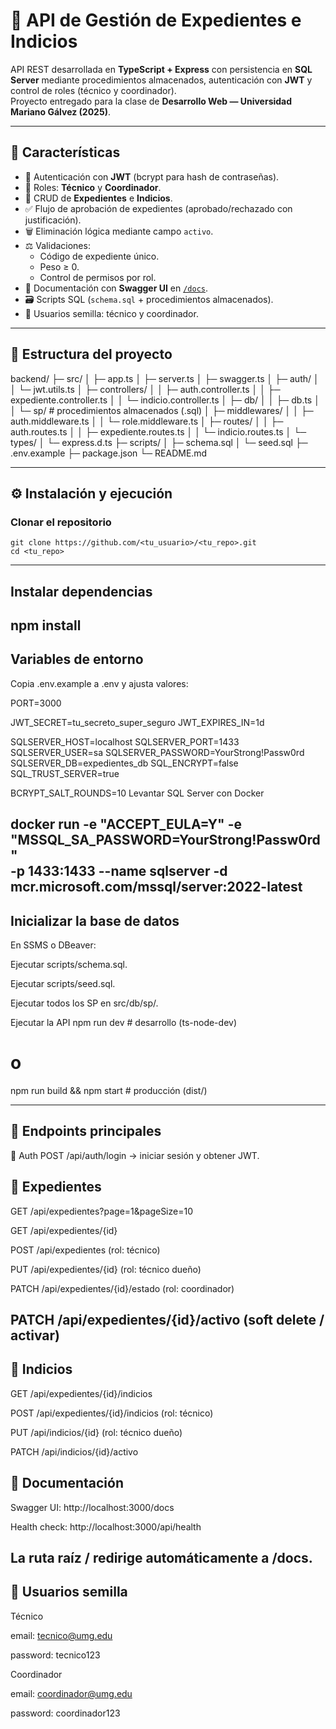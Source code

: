# 🚀 API de Gestión de Expedientes e Indicios

API REST desarrollada en **TypeScript + Express** con persistencia en **SQL Server** mediante procedimientos almacenados, autenticación con **JWT** y control de roles (técnico y coordinador).  
Proyecto entregado para la clase de **Desarrollo Web — Universidad Mariano Gálvez (2025)**.

---

## 📌 Características

- 🔑 Autenticación con **JWT** (bcrypt para hash de contraseñas).
- 👥 Roles: **Técnico** y **Coordinador**.
- 📂 CRUD de **Expedientes** e **Indicios**.
- ✅ Flujo de aprobación de expedientes (aprobado/rechazado con justificación).
- 🗑️ Eliminación lógica mediante campo `activo`.
- ⚖️ Validaciones: 
  - Código de expediente único.
  - Peso ≥ 0.
  - Control de permisos por rol.
- 📖 Documentación con **Swagger UI** en [`/docs`](http://localhost:3000/docs).
- 🗃️ Scripts SQL (`schema.sql` + procedimientos almacenados).
- 👤 Usuarios semilla: técnico y coordinador.

---

## 📂 Estructura del proyecto

backend/
├─ src/
│ ├─ app.ts
│ ├─ server.ts
│ ├─ swagger.ts
│ ├─ auth/
│ │ └─ jwt.utils.ts
│ ├─ controllers/
│ │ ├─ auth.controller.ts
│ │ ├─ expediente.controller.ts
│ │ └─ indicio.controller.ts
│ ├─ db/
│ │ ├─ db.ts
│ │ └─ sp/ # procedimientos almacenados (.sql)
│ ├─ middlewares/
│ │ ├─ auth.middleware.ts
│ │ └─ role.middleware.ts
│ ├─ routes/
│ │ ├─ auth.routes.ts
│ │ ├─ expediente.routes.ts
│ │ └─ indicio.routes.ts
│ └─ types/
│ └─ express.d.ts
├─ scripts/
│ ├─ schema.sql
│ └─ seed.sql
├─ .env.example
├─ package.json
└─ README.md

---

## ⚙️ Instalación y ejecución

###  Clonar el repositorio
```
git clone https://github.com/<tu_usuario>/<tu_repo>.git
cd <tu_repo>
```
---

## Instalar dependencias

npm install
---

## Variables de entorno
Copia .env.example a .env y ajusta valores:

PORT=3000

JWT_SECRET=tu_secreto_super_seguro
JWT_EXPIRES_IN=1d

SQLSERVER_HOST=localhost
SQLSERVER_PORT=1433
SQLSERVER_USER=sa
SQLSERVER_PASSWORD=YourStrong!Passw0rd
SQLSERVER_DB=expedientes_db
SQL_ENCRYPT=false
SQL_TRUST_SERVER=true

BCRYPT_SALT_ROUNDS=10
Levantar SQL Server con Docker

docker run -e "ACCEPT_EULA=Y" -e "MSSQL_SA_PASSWORD=YourStrong!Passw0rd" \
  -p 1433:1433 --name sqlserver -d mcr.microsoft.com/mssql/server:2022-latest
---
## Inicializar la base de datos
En SSMS o DBeaver:

Ejecutar scripts/schema.sql.

Ejecutar scripts/seed.sql.

Ejecutar todos los SP en src/db/sp/.

Ejecutar la API
npm run dev                   # desarrollo (ts-node-dev)
# o
npm run build && npm start    # producción (dist/)

---
## 📖 Endpoints principales
🔐 Auth
POST /api/auth/login → iniciar sesión y obtener JWT.

## 📂 Expedientes
GET /api/expedientes?page=1&pageSize=10

GET /api/expedientes/{id}

POST /api/expedientes (rol: técnico)

PUT /api/expedientes/{id} (rol: técnico dueño)

PATCH /api/expedientes/{id}/estado (rol: coordinador)

PATCH /api/expedientes/{id}/activo (soft delete / activar)
---

## 🔎 Indicios
GET /api/expedientes/{id}/indicios

POST /api/expedientes/{id}/indicios (rol: técnico)

PUT /api/indicios/{id} (rol: técnico dueño)

PATCH /api/indicios/{id}/activo

## 📑 Documentación
Swagger UI: http://localhost:3000/docs

Health check: http://localhost:3000/api/health

La ruta raíz / redirige automáticamente a /docs.
---

## 🧪 Usuarios semilla
Técnico

email: tecnico@umg.edu

password: tecnico123

Coordinador

email: coordinador@umg.edu

password: coordinador123
